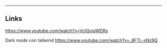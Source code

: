 
---
## Links
https://www.youtube.com/watch?v=VcIQviqWDRs


Dark mode con tailwind
https://www.youtube.com/watch?v=_8FTL-xNz9Q 